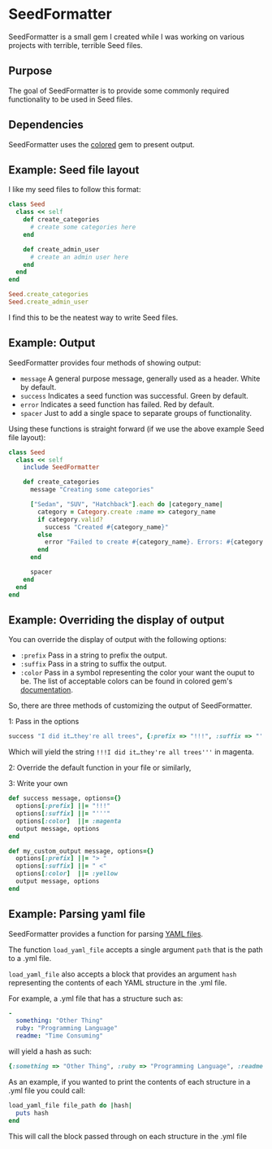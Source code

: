 # SeedFormatter

SeedFormatter is a small gem I created while I was working on various projects with terrible, terrible Seed files.

## Purpose

The goal of SeedFormatter is to provide some commonly required functionality to be used in Seed files.

## Dependencies

SeedFormatter uses the [colored](https://github.com/defunkt/colored) gem to present output.

## Example: Seed file layout

I like my seed files to follow this format:

```ruby
class Seed
  class << self
    def create_categories
      # create some categories here
    end

    def create_admin_user
      # create an admin user here
    end
  end  
end

Seed.create_categories
Seed.create_admin_user
```

I find this to be the neatest way to write Seed files.

## Example: Output

SeedFormatter provides four methods of showing output:

- `message` A general purpose message, generally used as a header. White by default.
- `success` Indicates a seed function was successful. Green by default.
- `error` Indicates a seed function has failed. Red by default.
- `spacer` Just to add a single space to separate groups of functionality.

Using these functions is straight forward (if we use the above example Seed file layout):

```ruby
class Seed
  class << self
    include SeedFormatter

    def create_categories
      message "Creating some categories"

      ["Sedan", "SUV", "Hatchback"].each do |category_name|
        category = Category.create :name => category_name        
        if category.valid?
          success "Created #{category_name}"
        else
          error "Failed to create #{category_name}. Errors: #{category.errors.full_messages}"
        end
      end

      spacer
    end
  end
end
```

## Example: Overriding the display of output

You can override the display of output with the following options:

- `:prefix` Pass in a string to prefix the output. 
- `:suffix` Pass in a string to suffix the output. 
- `:color` Pass in a symbol representing the color your want the ouput to be. The list of acceptable colors can be found in colored gem's [documentation](https://github.com/defunkt/colored/blob/master/lib/colored.rb).  

So, there are three methods of customizing the output of SeedFormatter.

1: Pass in the options

```ruby
success "I did it…they're all trees", {:prefix => "!!!", :suffix => "'''", :color => :magenta}
```

Which will yield the string `!!!I did it…they're all trees'''` in magenta.

2: Override the default function in your file or similarly,

3: Write your own

```ruby
def success message, options={}
  options[:prefix] ||= "!!!"
  options[:suffix] ||= "'''"
  options[:color]  ||= :magenta
  output message, options
end

def my_custom_output message, options={}
  options[:prefix] ||= "> "
  options[:suffix] ||= " <"
  options[:color]  ||= :yellow
  output message, options
end
```

## Example: Parsing yaml file

SeedFormatter provides a function for parsing [YAML files](http://www.yaml.org/spec/1.2/spec.html).

The function `load_yaml_file` accepts a single argument `path` that is the path to a .yml file.

`load_yaml_file` also accepts a block that provides an argument `hash` representing the contents of each YAML structure in the .yml file.

For example, a .yml file that has a structure such as:

```YAML
-
  something: "Other Thing"
  ruby: "Programming Language"
  readme: "Time Consuming"
```

will yield a hash as such:

```ruby
{:something => "Other Thing", :ruby => "Programming Language", :readme => "Time Consuming"
```

As an example, if you wanted to print the contents of each structure in a .yml file you could call:

```ruby
load_yaml_file file_path do |hash|
  puts hash
end
```

This will call the block passed through on each structure in the .yml file
